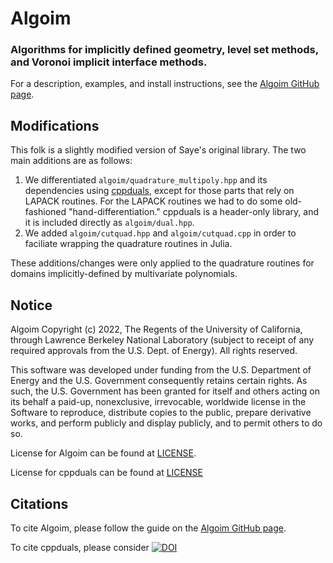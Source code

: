 # Algoim
### Algorithms for implicitly defined geometry, level set methods, and Voronoi implicit interface methods.

For a description, examples, and install instructions, see the [Algoim GitHub page](https://algoim.github.io/).

## Modifications

This folk is a slightly modified version of Saye's original library.  The two main additions are as follows:

1. We differentiated `algoim/quadrature_multipoly.hpp` and its dependencies using [cppduals](https://tesch1.gitlab.io/cppduals/index.html), except for those
   parts that rely on LAPACK routines.  For the LAPACK routines we had to do some old-fashioned "hand-differentiation."  cppduals
   is a header-only library, and it is included directly as `algoim/dual.hpp`.
3. We added `algoim/cutquad.hpp` and `algoim/cutquad.cpp` in order to faciliate wrapping the quadrature routines
   in Julia.

These additions/changes were only applied to the quadrature routines for domains implicitly-defined by multivariate polynomials.

## Notice

Algoim Copyright (c) 2022, The Regents of the University of California,
through Lawrence Berkeley National Laboratory (subject to receipt of any
required approvals from the U.S. Dept. of Energy). All rights reserved.

This software was developed under funding from the
U.S. Department of Energy and the U.S. Government consequently retains
certain rights. As such, the U.S. Government has been granted for
itself and others acting on its behalf a paid-up, nonexclusive,
irrevocable, worldwide license in the Software to reproduce,
distribute copies to the public, prepare derivative works, and perform
publicly and display publicly, and to permit others to do so.

License for Algoim can be found at [LICENSE](LICENSE).

License for cppduals can be found at [LICENSE](CPPDUALS_LICENSE)

## Citations 

To cite Algoim, please follow the guide on the [Algoim GitHub page](https://algoim.github.io/).

To cite cppduals, please consider [![DOI](https://joss.theoj.org/papers/10.21105/joss.01487/status.svg)](https://doi.org/10.21105/joss.01487)
